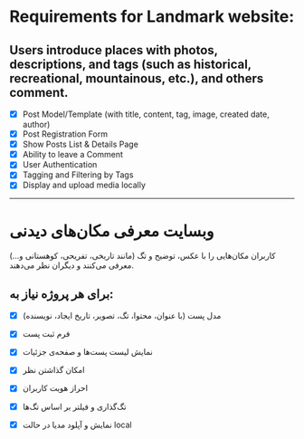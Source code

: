 # Requirements for Landmark website:
## Users introduce places with photos, descriptions, and tags (such as historical, recreational, mountainous, etc.), and others comment.
- [x] Post Model/Template (with title, content, tag, image, created date, author)
- [x] Post Registration Form
- [x] Show Posts List & Details Page
- [x] Ability to leave a Comment
- [x] User Authentication
- [x] Tagging and Filtering by Tags
- [x] Display and upload media locally

------------------------------------------------------------------------------------
# وبسایت معرفی مکان‌های دیدنی
کاربران مکان‌هایی را با عکس، توضیح و تگ (مانند تاریخی، تفریحی، کوهستانی و...) معرفی می‌کنند و دیگران نظر می‌دهند.
## برای هر پروژه نیاز به: 
- [x] مدل پست (با عنوان، محتوا، تگ، تصویر، تاریخ ایجاد، نویسنده)
- [x] فرم ثبت پست
- [x] نمایش لیست پست‌ها و صفحه‌ی جزئیات
- [x] امکان گذاشتن نظر
- [x] احراز هویت کاربران
- [x] تگ‌گذاری و فیلتر بر اساس تگ‌ها
- [x] نمایش و آپلود مدیا در حالت local

